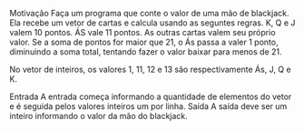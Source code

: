 Motivação
Faça um programa que conte o valor de uma mão de blackjack.
Ela recebe um vetor de cartas e calcula usando as seguntes regras. K, Q e J valem 10 pontos. ÁS vale 11 pontos. As outras cartas valem seu próprio valor.
Se a soma de pontos for maior que 21, o Ás passa a valer 1 ponto, diminuindo a soma total, tentando fazer o valor baixar para menos de 21.

No vetor de inteiros, os valores 1, 11, 12 e 13 são respectivamente Ás, J, Q e K.

Entrada
A entrada começa informando a quantidade de elementos do vetor e é seguida pelos valores inteiros um por linha.
Saída
A saída deve ser um inteiro informando o valor da mão do blackjack.